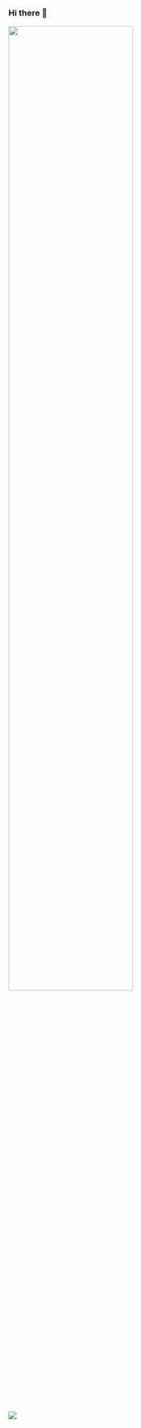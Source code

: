 ### Hi there 👋

<div>
  <img src="https://raw.githubusercontent.com/nindle/nindle/metrics.svg" width="70%" />
</div>

![](https://komarev.com/ghpvc/?username=nindle&color=red)
